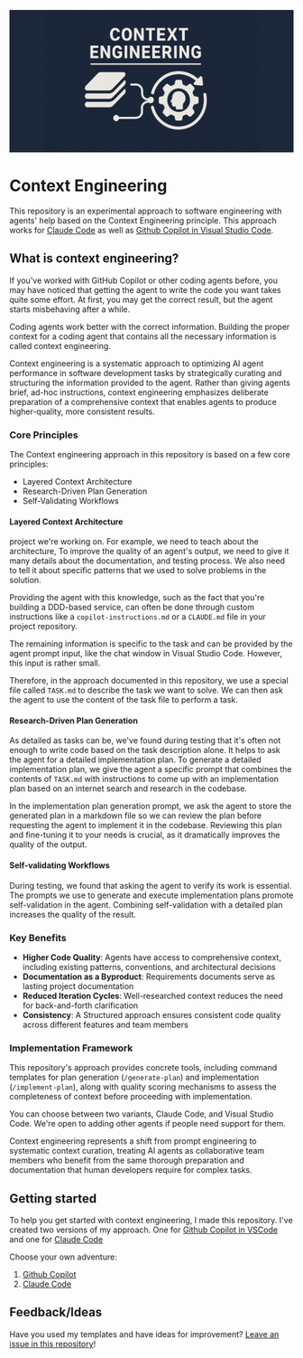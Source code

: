 ![Context Engineering Logo](./images/context-engineering-logo.png)

# Context Engineering

This repository is an experimental approach to software engineering with agents' help
based on the Context Engineering principle. This approach works for
[Claude Code](https://docs.anthropic.com/en/docs/claude-code/overview) as well as
[Github Copilot in Visual Studio Code](https://code.visualstudio.com/docs/copilot/overview).

## What is context engineering?

If you've worked with GitHub Copilot or other coding agents before, you may have noticed
that getting the agent to write the code you want takes quite some effort. At first, you
may get the correct result, but the agent starts misbehaving after a while.

Coding agents work better with the correct information. Building the proper context for
a coding agent that contains all the necessary information is called context
engineering.

Context engineering is a systematic approach to optimizing AI agent performance in
software development tasks by strategically curating and structuring the information
provided to the agent. Rather than giving agents brief, ad-hoc instructions, context
engineering emphasizes deliberate preparation of a comprehensive context that enables
agents to produce higher-quality, more consistent results.

### Core Principles

The Context engineering approach in this repository is based on a few core principles:

- Layered Context Architecture
- Research-Driven Plan Generation
- Self-Validating Workflows

#### Layered Context Architecture

project we're working on. For example, we need to teach about the architecture,
To improve the quality of an agent's output, we need to give it many details about the
documentation, and testing process. We also need to tell it about specific patterns that
we used to solve problems in the solution.

Providing the agent with this knowledge, such as the fact that you're building a
DDD-based service, can often be done through custom instructions like a
`copilot-instructions.md` or a `CLAUDE.md` file in your project repository.

The remaining information is specific to the task and can be provided by the agent
prompt input, like the chat window in Visual Studio Code. However, this input is rather
small.

Therefore, in the approach documented in this repository, we use a special file called
`TASK.md` to describe the task we want to solve. We can then ask the agent to use the
content of the task file to perform a task.

#### Research-Driven Plan Generation

As detailed as tasks can be, we've found during testing that it's often not enough to
write code based on the task description alone. It helps to ask the agent for a detailed
implementation plan. To generate a detailed implementation plan, we give the agent a
specific prompt that combines the contents of `TASK.md` with instructions to come up
with an implementation plan based on an internet search and research in the codebase.

In the implementation plan generation prompt, we ask the agent to store the generated
plan in a markdown file so we can review the plan before requesting the agent to
implement it in the codebase. Reviewing this plan and fine-tuning it to your needs is
crucial, as it dramatically improves the quality of the output.

#### Self-validating Workflows

During testing, we found that asking the agent to verify its work is essential. The
prompts we use to generate and execute implementation plans promote self-validation in
the agent. Combining self-validation with a detailed plan increases the quality of the
result.

### Key Benefits

- **Higher Code Quality**: Agents have access to comprehensive context, including existing patterns, conventions, and architectural decisions
- **Documentation as a Byproduct**: Requirements documents serve as lasting project documentation
- **Reduced Iteration Cycles**: Well-researched context reduces the need for back-and-forth clarification
- **Consistency**: A Structured approach ensures consistent code quality across different features and team members

### Implementation Framework

This repository's approach provides concrete tools, including command templates for
plan generation (`/generate-plan`) and implementation (`/implement-plan`), along
with quality scoring mechanisms to assess the completeness of context before proceeding
with implementation.

You can choose between two variants, Claude Code, and Visual Studio Code. We're open to
adding other agents if people need support for them.

Context engineering represents a shift from prompt engineering to systematic context
curation, treating AI agents as collaborative team members who benefit from the same
thorough preparation and documentation that human developers require for complex tasks.

## Getting started

To help you get started with context engineering, I made this repository. I've created
two versions of my approach. One for
[Github Copilot in VSCode](https://code.visualstudio.com/docs/copilot/overview) and one
for [Claude Code](https://www.anthropic.com/claude-code)

Choose your own adventure:

1. [Github Copilot](./github-copilot/README.md)
2. [Claude Code](./claude-code/README.md)

## Feedback/Ideas

Have you used my templates and have ideas for improvement?
[Leave an issue in this repository](https://github.com/wmeints/context-engineering/issues)!
